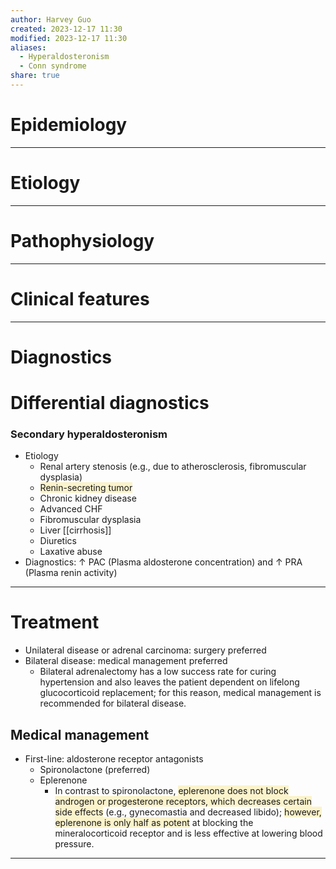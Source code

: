 ```yaml
---
author: Harvey Guo
created: 2023-12-17 11:30
modified: 2023-12-17 11:30
aliases:
  - Hyperaldosteronism
  - Conn syndrome
share: true
---
```

# Epidemiology


---
# Etiology


---
# Pathophysiology


---
# Clinical features


---
# Diagnostics

# Differential diagnostics
### Secondary hyperaldosteronism
- Etiology
	- Renal artery stenosis (e.g., due to atherosclerosis, fibromuscular dysplasia)
	- <span style="background:rgba(240, 200, 0, 0.2)">Renin-secreting tumor</span>
	- Chronic kidney disease
	- Advanced CHF
	- Fibromuscular dysplasia
	- Liver [[cirrhosis]]
	- Diuretics
	- Laxative abuse
- Diagnostics: ↑ PAC (Plasma aldosterone concentration) and ↑ PRA (Plasma renin activity)

---
# Treatment
- Unilateral disease or adrenal carcinoma: surgery preferred
- Bilateral disease: medical management preferred
	- Bilateral adrenalectomy has a low success rate for curing hypertension and also leaves the patient dependent on lifelong glucocorticoid replacement; for this reason, medical management is recommended for bilateral disease.
## Medical management
- First-line: aldosterone receptor antagonists
	- Spironolactone (preferred) 
	- Eplerenone
		- In contrast to spironolactone, <span style="background:rgba(240, 200, 0, 0.2)">eplerenone does not block androgen or progesterone receptors, which decreases certain side effects</span> (e.g., gynecomastia and decreased libido); <span style="background:rgba(240, 200, 0, 0.2)">however, eplerenone is only half as potent</span> at blocking the mineralocorticoid receptor and is less effective at lowering blood pressure.

---

